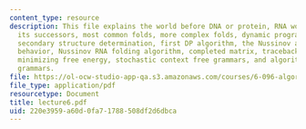 ```yaml
---
content_type: resource
description: This file explains the world before DNA or protein, RNA world, RNA invented
  its successors, most common folds, more complex folds, dynamic programming algorithmfor
  secondary structure determination, first DP algorithm, the Nussinov algorithm, algorithm
  behavior, Nussinov RNA folding algorithm, completed matrix, traceback pseudocode,
  minimizing free energy, stochastic context free grammars, and algorithms for learning
  grammars.
file: https://ol-ocw-studio-app-qa.s3.amazonaws.com/courses/6-096-algorithms-for-computational-biology-spring-2005/220e3959a60d0fa71788508df2d6dbca_lecture6.pdf
file_type: application/pdf
resourcetype: Document
title: lecture6.pdf
uid: 220e3959-a60d-0fa7-1788-508df2d6dbca
---
```


